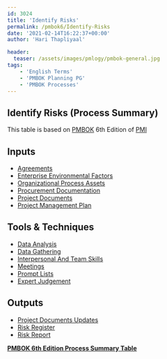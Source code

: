 ```yaml
---
id: 3024   
title: 'Identify Risks'
permalink: /pmbok6/Identify-Risks
date: '2021-02-14T16:22:37+00:00'
author: 'Hari Thapliyaal'

header:
  teaser: /assets/images/pmlogy/pmbok-general.jpg
tags:
    - 'English Terms'
    - 'PMBOK Planning PG'
    - 'PMBOK Processes'
---
```


## Identify Risks (Process Summary)

This table is based on [PMBOK](https://www.pmi.org/pmbok-guide-standards) 6th Edition of [PMI](https:/www.pmi.org)

## **Inputs**

- [Agreements](/pmbok6/agreements)
- [Enterprise Environmental Factors](/pmbok6/enterprise-environmental-factors)
- [Organizational Process Assets](/pmbok6/organizational-process-assets)
- [Procurement Documentation](/pmbok6/procurement-documentation)
- [Project Documents](/pmbok6/project-documents)
- [Project Management Plan](/pmbok6/project-management-plan)

## **Tools &amp; Techniques**

- [Data Analysis](/pmbok6/data-analysis)
- [Data Gathering](/pmbok6/data-gathering)
- [Interpersonal And Team Skills](/pmbok6/interpersonal-and-team-skills)
- [Meetings](/pmbok6/meetings)
- [Prompt Lists](/pmbok6/prompt-lists)
- [Expert Judgement](/pmbok6/expert-judgement)

## **Outputs**

- [Project Documents Updates](/pmbok6/project-documents-updates)
- [Risk Register](/pmbok6/risk-register)
- [Risk Report](/pmbok6/risk-report)

**[PMBOK 6th Edition Process Summary Table](process-groups-and-processes-in-pmbok6/)**